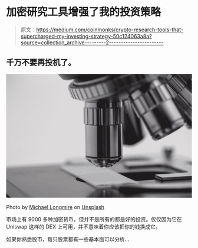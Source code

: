 # 加密研究工具增强了我的投资策略

> 原文：<https://medium.com/coinmonks/crypto-research-tools-that-supercharged-my-investing-strategy-50c124063a8a?source=collection_archive---------2----------------------->

## 千万不要再投机了。

![](img/2d86ce3a940d5d61295779b0d372a9f7.png)

Photo by [Michael Longmire](https://unsplash.com/@f7photo?utm_source=medium&utm_medium=referral) on [Unsplash](https://unsplash.com/?utm_source=medium&utm_medium=referral)

市场上有 9000 多种加密货币，但并不是所有的都是好的投资。仅仅因为它在 Uniswap 这样的 DEX 上可用，并不意味着你应该把你的钱换成它。

如果你熟悉股市，每只股票都有一些基本面可以分析…